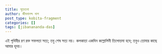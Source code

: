 ```yaml
---
title: সুচেতনা
author: জীবনানন্দ দাশ
post_type: kobita-fragment
categories: []
tags: [jibanananda-das]
---
```

এই পৃথিবীর রণ রক্ত সফলতা
সত্য; তবু শেষ সত্য নয়।
কলকাতা একদিন কল্লোলিনী তিলোত্তমা হবে;
তবুও তোমার কাছে আমার হৃদয়।